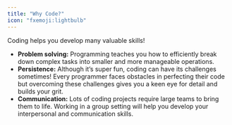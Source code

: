 ```yaml
---
title: "Why Code?"
icon: "fxemoji:lightbulb"
---
```

Coding helps you develop many valuable skills!
* **Problem solving:**
  Programming teaches you how to efficiently break down complex tasks into smaller and more manageable operations.
* **Persistence:**
  Although it’s super fun, coding can have its challenges sometimes! Every programmer faces obstacles in perfecting their code but overcoming these challenges gives you a keen eye for detail and builds your grit.
* **Communication:**
  Lots of coding projects require large teams to bring them to life. Working in a group setting will help you develop your interpersonal and communication skills.

